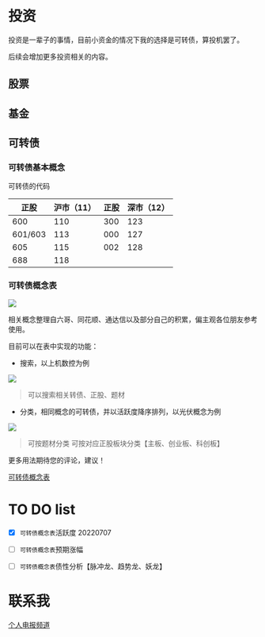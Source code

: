 # 投资

投资是一辈子的事情，目前小资金的情况下我的选择是可转债，算投机罢了。

后续会增加更多投资相关的内容。

## 股票

## 基金

## 可转债

### 可转债基本概念

可转债的代码


| 正股 | 沪市（11） | 正股 | 深市（12） |
| --- | --- | --- | --- |
| 600 | 110 | 300 | 123 |
| 601/603 | 113 | 000 | 127 |
| 605 | 115 | 002 | 128 |
| 688 | 118 | |  |




### 可转债概念表


![](https://cdn.jsdelivr.net/gh/deserce/picgo@master/img/202206121533089.png)

相关概念整理自六哥、同花顺、通达信以及部分自己的积累，偏主观各位朋友参考使用。

目前可以在表中实现的功能：

- 搜索，以上机数控为例

![](https://cdn.jsdelivr.net/gh/deserce/picgo@master/img/202206122025872.gif)

> 可以搜索相关转债、正股、题材

- 分类，相同概念的可转债，并以活跃度降序排列，以光伏概念为例

![](https://cdn.jsdelivr.net/gh/deserce/picgo@master/img/202206122110450.gif)


> 可按题材分类
> 可按对应正股板块分类【主板、创业板、科创板】

更多用法期待您的评论，建议！

[可转债概念表](https://deserce.notion.site/cefead48102040dda3208a1f0bc86b35)

# TO DO list

- [x] `可转债概念表`活跃度 20220707
- [ ] `可转债概念表`预期涨幅
- [ ] `可转债概念表`债性分析【脉冲龙、趋势龙、妖龙】
 

# 联系我
[个人电报频道](https://t.me/sanqiviews)

